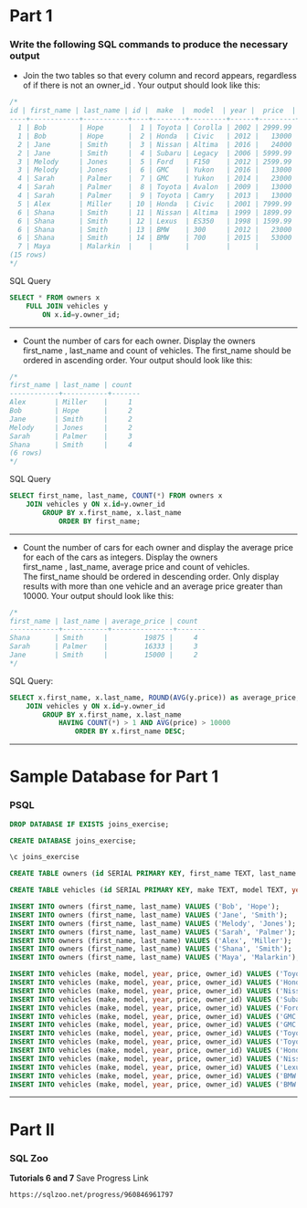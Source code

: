 # Part 1

### Write the following SQL commands to produce the necessary output
+ Join the two tables so that every column and record appears, regardless of if there is not an owner_id . Your output should look like this:
```sql
/*
id | first_name | last_name | id |  make  |  model  | year |  price  | owner_id
----+------------+-----------+----+--------+---------+------+---------+----------
  1 | Bob        | Hope      |  1 | Toyota | Corolla | 2002 | 2999.99 |        1
  1 | Bob        | Hope      |  2 | Honda  | Civic   | 2012 |   13000 |        1
  2 | Jane       | Smith     |  3 | Nissan | Altima  | 2016 |   24000 |        2
  2 | Jane       | Smith     |  4 | Subaru | Legacy  | 2006 | 5999.99 |        2
  3 | Melody     | Jones     |  5 | Ford   | F150    | 2012 | 2599.99 |        3
  3 | Melody     | Jones     |  6 | GMC    | Yukon   | 2016 |   13000 |        3
  4 | Sarah      | Palmer    |  7 | GMC    | Yukon   | 2014 |   23000 |        4
  4 | Sarah      | Palmer    |  8 | Toyota | Avalon  | 2009 |   13000 |        4
  4 | Sarah      | Palmer    |  9 | Toyota | Camry   | 2013 |   13000 |        4
  5 | Alex       | Miller    | 10 | Honda  | Civic   | 2001 | 7999.99 |        5
  6 | Shana      | Smith     | 11 | Nissan | Altima  | 1999 | 1899.99 |        6
  6 | Shana      | Smith     | 12 | Lexus  | ES350   | 1998 | 1599.99 |        6
  6 | Shana      | Smith     | 13 | BMW    | 300     | 2012 |   23000 |        6
  6 | Shana      | Smith     | 14 | BMW    | 700     | 2015 |   53000 |        6
  7 | Maya       | Malarkin  |    |        |         |      |         |
(15 rows)
*/
```
SQL Query
```sql
SELECT * FROM owners x 
    FULL JOIN vehicles y 
        ON x.id=y.owner_id;
```
---
+ Count the number of cars for each owner. Display the owners first_name , last_name and count of vehicles. The first_name should be ordered in ascending order. Your output should look like this:
```sql
/*
first_name | last_name | count
------------+-----------+-------
Alex       | Miller    |     1
Bob        | Hope      |     2
Jane       | Smith     |     2
Melody     | Jones     |     2
Sarah      | Palmer    |     3
Shana      | Smith     |     4
(6 rows)
*/
```
SQL Query
```sql
SELECT first_name, last_name, COUNT(*) FROM owners x 
    JOIN vehicles y ON x.id=y.owner_id 
        GROUP BY x.first_name, x.last_name 
            ORDER BY first_name;
```
---
+ Count the number of cars for each owner and display the average price for each of the cars as integers. Display the owners first_name , last_name, average price and count of vehicles. The first_name should be ordered in descending order. Only display results with more than one vehicle and an average price greater than 10000. Your output should look like this:
```sql
/*
first_name | last_name | average_price | count
------------+-----------+---------------+-------
Shana      | Smith     |         19875 |     4
Sarah      | Palmer    |         16333 |     3
Jane       | Smith     |         15000 |     2
*/
```
SQL Query:
```sql
SELECT x.first_name, x.last_name, ROUND(AVG(y.price)) as average_price, COUNT(*) FROM owners x 
    JOIN vehicles y ON x.id=y.owner_id 
        GROUP BY x.first_name, x.last_name 
            HAVING COUNT(*) > 1 AND AVG(price) > 10000 
                ORDER BY x.first_name DESC;
```
---

# Sample Database for Part 1
### PSQL
```sql
DROP DATABASE IF EXISTS joins_exercise;

CREATE DATABASE joins_exercise;

\c joins_exercise

CREATE TABLE owners (id SERIAL PRIMARY KEY, first_name TEXT, last_name TEXT);

CREATE TABLE vehicles (id SERIAL PRIMARY KEY, make TEXT, model TEXT, year INTEGER, price REAL, owner_id INTEGER REFERENCES owners (id));

INSERT INTO owners (first_name, last_name) VALUES ('Bob', 'Hope');
INSERT INTO owners (first_name, last_name) VALUES ('Jane', 'Smith');
INSERT INTO owners (first_name, last_name) VALUES ('Melody', 'Jones');
INSERT INTO owners (first_name, last_name) VALUES ('Sarah', 'Palmer');
INSERT INTO owners (first_name, last_name) VALUES ('Alex', 'Miller');
INSERT INTO owners (first_name, last_name) VALUES ('Shana', 'Smith');
INSERT INTO owners (first_name, last_name) VALUES ('Maya', 'Malarkin');

INSERT INTO vehicles (make, model, year, price, owner_id) VALUES ('Toyota', 'Corolla', 2002, 2999.99, 1);
INSERT INTO vehicles (make, model, year, price, owner_id) VALUES ('Honda', 'Civic', 2012, 12999.99, 1);
INSERT INTO vehicles (make, model, year, price, owner_id) VALUES ('Nissan', 'Altima', 2016, 23999.99, 2);
INSERT INTO vehicles (make, model, year, price, owner_id) VALUES ('Subaru', 'Legacy', 2006, 5999.99, 2);
INSERT INTO vehicles (make, model, year, price, owner_id) VALUES ('Ford', 'F150', 2012, 2599.99, 3);
INSERT INTO vehicles (make, model, year, price, owner_id) VALUES ('GMC', 'Yukon', 2016, 12999.99, 3);
INSERT INTO vehicles (make, model, year, price, owner_id) VALUES ('GMC', 'Yukon', 2014, 22999.99, 4);
INSERT INTO vehicles (make, model, year, price, owner_id) VALUES ('Toyota', 'Avalon', 2009, 12999.99, 4);
INSERT INTO vehicles (make, model, year, price, owner_id) VALUES ('Toyota', 'Camry', 2013, 12999.99, 4);
INSERT INTO vehicles (make, model, year, price, owner_id) VALUES ('Honda', 'Civic', 2001, 7999.99, 5);
INSERT INTO vehicles (make, model, year, price, owner_id) VALUES ('Nissan', 'Altima', 1999, 1899.99, 6);
INSERT INTO vehicles (make, model, year, price, owner_id) VALUES ('Lexus', 'ES350', 1998, 1599.99, 6);
INSERT INTO vehicles (make, model, year, price, owner_id) VALUES ('BMW', '300', 2012, 22999.99, 6);
INSERT INTO vehicles (make, model, year, price, owner_id) VALUES ('BMW', '700', 2015, 52999.99, 6);
```

---

# Part II
### SQL Zoo
**Tutorials 6 and 7**
Save Progress Link
```
https://sqlzoo.net/progress/960846961797
```
